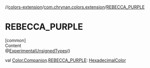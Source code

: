 //[colors-extension](../../index.md)/[com.chrynan.colors.extension](index.md)/[REBECCA_PURPLE](-r-e-b-e-c-c-a_-p-u-r-p-l-e.md)



# REBECCA_PURPLE  
[common]  
Content  
@[ExperimentalUnsignedTypes](https://kotlinlang.org/api/latest/jvm/stdlib/kotlin/-experimental-unsigned-types/index.html)()  
  
val [Color.Companion](../../../colors-core/colors-core/com.chrynan.colors/-color/-companion/index.md).[REBECCA_PURPLE](-r-e-b-e-c-c-a_-p-u-r-p-l-e.md): [HexadecimalColor](../../../colors-core/colors-core/com.chrynan.colors/-hexadecimal-color/index.md)  



